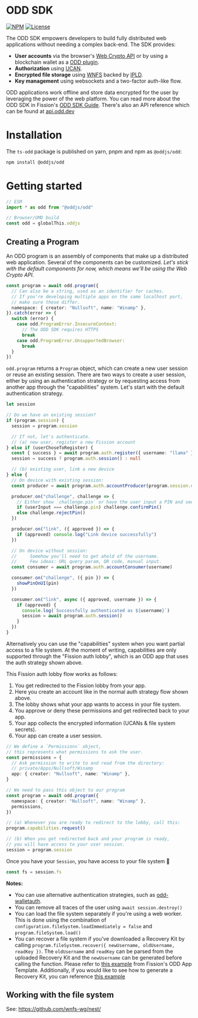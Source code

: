 # ODD SDK

[![NPM](https://img.shields.io/npm/v/@oddjs/odd)](https://www.npmjs.com/package/@oddjs/odd)
[![License](https://img.shields.io/badge/License-Apache%202.0-blue.svg)](https://github.com/oddsdk/ts-odd/blob/main/LICENSE)

The ODD SDK empowers developers to build fully distributed web applications without needing a complex back-end. The SDK provides:

- **User accounts** via the browser's [Web Crypto API](https://developer.mozilla.org/en-US/docs/Web/API/Web_Crypto_API) or by using a blockchain wallet as a [ODD plugin](https://github.com/oddsdk/odd-walletauth).
- **Authorization** using [UCAN](https://ucan.xyz/).
- **Encrypted file storage** using [WNFS](https://docs.odd.dev/file-system-wnfs) backed by [IPLD](https://ipld.io/).
- **Key management** using websockets and a two-factor auth-like flow.

ODD applications work offline and store data encrypted for the user by leveraging the power of the web platform. You can read more about the ODD SDK in Fission's [ODD SDK Guide](https://docs.odd.dev). There's also an API reference which can be found at [api.odd.dev](https://api.odd.dev)

# Installation

The `ts-odd` package is published on yarn, pnpm and npm as `@oddjs/odd`:

```bash
npm install @oddjs/odd
```

# Getting started

```ts
// ESM
import * as odd from "@oddjs/odd"

// Browser/UMD build
const odd = globalThis.oddjs
```

## Creating a Program

An ODD program is an assembly of components that make up a distributed web application. Several of the components can be customized. _Let's stick with the default components for now, which means we'll be using the Web Crypto API._

```ts
const program = await odd.program({
  // Can also be a string, used as an identifier for caches.
  // If you're developing multiple apps on the same localhost port,
  // make sure these differ.
  namespace: { creator: "Nullsoft", name: "Winamp" },
}).catch(error => {
  switch (error) {
    case odd.ProgramError.InsecureContext:
      // The ODD SDK requires HTTPS
      break
    case odd.ProgramError.UnsupportedBrowser:
      break
  }
})
```

`odd.program` returns a `Program` object, which can create a new user session or reuse an existing session. There are two ways to create a user session, either by using an authentication strategy or by requesting access from another app through the "capabilities" system. Let's start with the default authentication strategy.

```ts
let session

// Do we have an existing session?
if (program.session) {
  session = program.session

  // If not, let's authenticate.
  // (a) new user, register a new Fission account
} else if (userChoseToRegister) {
  const { success } = await program.auth.register({ username: "llama" })
  session = success ? program.auth.session() : null

  // (b) existing user, link a new device
} else {
  // On device with existing session:
  const producer = await program.auth.accountProducer(program.session.username)

  producer.on("challenge", challenge => {
    // Either show `challenge.pin` or have the user input a PIN and see if they're equal.
    if (userInput === challenge.pin) challenge.confirmPin()
    else challenge.rejectPin()
  })

  producer.on("link", ({ approved }) => {
    if (approved) console.log("Link device successfully")
  })

  // On device without session:
  //     Somehow you'll need to get ahold of the username.
  //     Few ideas: URL query param, QR code, manual input.
  const consumer = await program.auth.accountConsumer(username)

  consumer.on("challenge", ({ pin }) => {
    showPinOnUI(pin)
  })

  consumer.on("link", async ({ approved, username }) => {
    if (approved) {
      console.log(`Successfully authenticated as ${username}`)
      session = await program.auth.session()
    }
  })
}
```

Alternatively you can use the "capabilities" system when you want partial access to a file system. At the moment of writing, capabilities are only supported through the "Fission auth lobby", which is an ODD app that uses the auth strategy shown above.

This Fission auth lobby flow works as follows:

1. You get redirected to the Fission lobby from your app.
2. Here you create an account like in the normal auth strategy flow shown above.
3. The lobby shows what your app wants to access in your file system.
4. You approve or deny these permissions and get redirected back to your app.
5. Your app collects the encrypted information (UCANs & file system secrets).
6. Your app can create a user session.

```ts
// We define a `Permissions` object,
// this represents what permissions to ask the user.
const permissions = {
  // Ask permission to write to and read from the directory:
  // private/Apps/Nullsoft/Winamp
  app: { creator: "Nullsoft", name: "Winamp" },
}

// We need to pass this object to our program
const program = await odd.program({
  namespace: { creator: "Nullsoft", name: "Winamp" },
  permissions,
})

// (a) Whenever you are ready to redirect to the lobby, call this:
program.capabilities.request()

// (b) When you get redirected back and your program is ready,
// you will have access to your user session.
session = program.session
```

Once you have your `Session`, you have access to your file system 🎉

```ts
const fs = session.fs
```

**Notes:**

- You can use alternative authentication strategies, such as [odd-walletauth](https://github.com/oddsdk/odd-walletauth).
- You can remove all traces of the user using `await session.destroy()`
- You can load the file system separately if you're using a web worker. This is done using the combination of `configuration.fileSystem.loadImmediately = false` and `program.fileSystem.load()`
- You can recover a file system if you've downloaded a Recovery Kit by calling `program.fileSystem.recover({ newUsername, oldUsername, readKey })`. The `oldUsername` and `readKey` can be parsed from the uploaded Recovery Kit and the `newUsername` can be generated before calling the function. Please refer to [this example](https://github.com/oddsdk/odd-app-template/blob/5498e7062a4578028b8b55d2ac4c611bd5daab85/src/components/auth/recover/HasRecoveryKit.svelte#L49) from Fission's ODD App Template. Additionally, if you would like to see how to generate a Recovery Kit, you can reference [this example](https://github.com/oddsdk/odd-app-template/blob/main/src/lib/account-settings.ts#L186)

## Working with the file system

See: https://github.com/wnfs-wg/nest/
